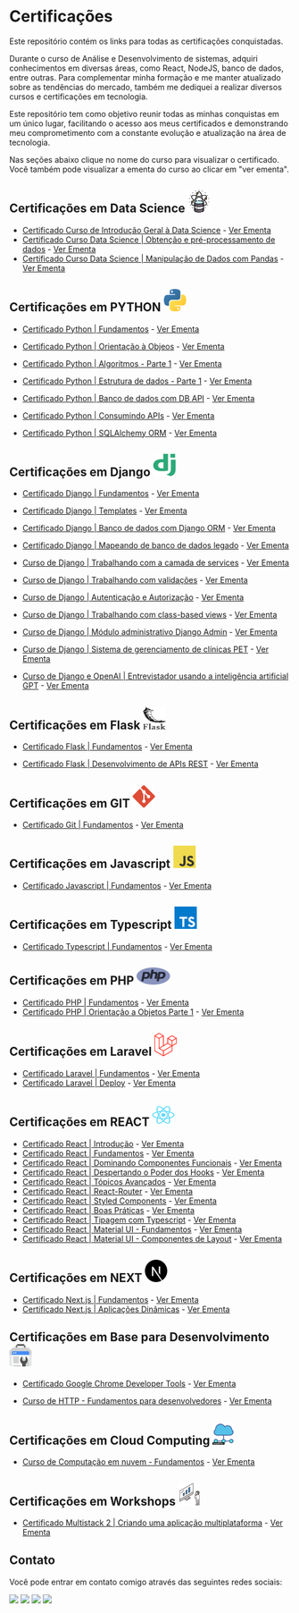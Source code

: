 # Certificações

Este repositório contém os links para todas as certificações conquistadas.

Durante o curso de Análise e Desenvolvimento de sistemas, adquiri conhecimentos em diversas áreas, como React, NodeJS, banco de dados, entre outras. Para complementar minha formação e me manter atualizado sobre as tendências do mercado, também me dediquei a realizar diversos cursos e certificações em tecnologia.

Este repositório tem como objetivo reunir todas as minhas conquistas em um único lugar, facilitando o acesso aos meus certificados e demonstrando meu comprometimento com a constante evolução e atualização na área de tecnologia.

Nas seções abaixo clique no nome do curso para visualizar o certificado. Você também pode visualizar a ementa do curso ao clicar em "ver ementa".

## Certificações em Data Science <img alt="" height="40" width="40" src="./arquivos/Data-Science/data-science.png">

- [Certificado Curso de Introdução Geral à Data Science](https://www.treinaweb.com.br/certificado/TE1S5VI7TT8R) - [Ver Ementa](https://www.treinaweb.com.br/curso/introducao-geral-a-data-science/ementa/introducao-geral-a-data-science.pdf)
- [Certificado Curso Data Science | Obtenção e pré-processamento de dados](https://www.treinaweb.com.br/certificado/VMAUBE2V97MV) - [Ver Ementa](https://www.treinaweb.com.br/curso/data-science-obtencao-e-pre-processamento-de-dados/ementa/data-science-obtencao-e-pre-processamento-de-dados.pdf)
- [Certificado Curso Data Science | Manipulação de Dados com Pandas](https://www.treinaweb.com.br/certificado/U1IHCVF3N3HC) - [Ver Ementa](https://www.treinaweb.com.br/direto-ao-ponto/data-science-manipulacao-de-dados-com-pandas/ementa/data-science-manipulacao-de-dados-com-pandas.pdf)


## Certificações em PYTHON <img alt="Python" height="40" width="40" src="./arquivos/Python/python-5.svg">

- [Certificado Python | Fundamentos](https://www.treinaweb.com.br/certificado/GMU1L8TGAP6K) - [Ver Ementa](https://www.treinaweb.com.br/curso/python-fundamentos/ementa/python-fundamentos.pdf)

- [Certificado Python | Orientação à Objeos](https://www.treinaweb.com.br/certificado/830RG8QSTNDM) - [Ver Ementa](https://www.treinaweb.com.br/curso/python-orientacao-a-objetos/ementa/python-orientacao-a-objetos.pdf)

- [Certificado Python | Algoritmos - Parte 1](https://www.treinaweb.com.br/certificado/GGJWVH88XOAT) - [Ver Ementa](https://www.treinaweb.com.br/curso/python-algoritmos-parte-1/ementa/python-algoritmos-parte-1.pdf)

- [Certificado Python | Estrutura de dados - Parte 1](https://www.treinaweb.com.br/certificado/TSOSV7CGIAJL) - [Ver Ementa](https://www.treinaweb.com.br/curso/python-estrutura-de-dados-parte-1/ementa/python-estrutura-de-dados-parte-1.pdf)

- [Certificado Python | Banco de dados com DB API](https://www.treinaweb.com.br/certificado/7KBGO8P95N0Z) - [Ver Ementa](https://www.treinaweb.com.br/curso/python-banco-de-dados-com-db-api/ementa/python-banco-de-dados-com-db-api.pdf)

- [Certificado Python | Consumindo APIs](https://www.treinaweb.com.br/certificado/A0QPQ5K06J1G) - [Ver Ementa](https://www.treinaweb.com.br/direto-ao-ponto/python-consumindo-apis/ementa/python-consumindo-apis.pdf)
- [Certificado Python | SQLAlchemy ORM](https://www.treinaweb.com.br/certificado/A8YEQVFS3KNZ) - [Ver Ementa](https://www.treinaweb.com.br/curso/python-sqlalchemy/ementa/python-sqlalchemy.pdf)

## Certificações em Django <img alt="" height="40" width="40" src="./arquivos/Django/django.svg">

- [Certificado Django | Fundamentos](https://www.treinaweb.com.br/certificado/JYGF6IZVUCUL) - [Ver Ementa](https://www.treinaweb.com.br/curso/django-fundamentos/ementa/django-fundamentos.pdf)

- [Certificado Django | Templates](https://www.treinaweb.com.br/certificado/EX15ORUJNYD6) - [Ver Ementa](https://www.treinaweb.com.br/curso/django-templates/ementa/django-templates.pdf)

- [Certificado Django | Banco de dados com Django ORM](https://www.treinaweb.com.br/certificado/BQFYMDRWOTSU) - [Ver Ementa](https://www.treinaweb.com.br/curso/django-banco-de-dados-com-django-orm/ementa/django-banco-de-dados-com-django-orm.pdf)

- [Certificado Django | Mapeando de banco de dados legado](https://www.treinaweb.com.br/certificado/SWNFJNNH1CMC)  - [Ver Ementa](https://www.treinaweb.com.br/direto-ao-ponto/django-mapeando-de-banco-de-dados-legado/ementa/django-mapeando-de-banco-de-dados-legado.pdf)

- [Curso de Django | Trabalhando com a camada de services](https://www.treinaweb.com.br/certificado/P7Y8NTLCGQVA)  - [Ver Ementa](https://www.treinaweb.com.br/direto-ao-ponto/django-trabalhando-com-a-camada-de-services/ementa/django-trabalhando-com-a-camada-de-services.pdf)

- [Curso de Django | Trabalhando com validações](https://www.treinaweb.com.br/certificado/BII7TF38QNPW)  - [Ver Ementa](https://www.treinaweb.com.br/direto-ao-ponto/django-trabalhando-com-validacoes/ementa/django-trabalhando-com-validacoes.pdf)

- [Curso de Django | Autenticação e Autorização](https://www.treinaweb.com.br/certificado/54T0YIQ869YT)  - [Ver Ementa](https://www.treinaweb.com.br/curso/django-autenticacao-e-autorizacao/ementa/django-autenticacao-e-autorizacao.pdf)

- [Curso de Django | Trabalhando com class-based views](https://www.treinaweb.com.br/certificado/OBFHAPT2ZAXD)  - [Ver Ementa](https://www.treinaweb.com.br/direto-ao-ponto/django-trabalhando-com-class-based-views/ementa/django-trabalhando-com-class-based-views.pdf)

- [Curso de Django | Módulo administrativo Django Admin](https://www.treinaweb.com.br/certificado/K7ESTKMAE902)  - [Ver Ementa](https://www.treinaweb.com.br/curso/django-modulo-administrativo-django-admin/ementa/django-modulo-administrativo-django-admin.pdf)

- [Curso de Django | Sistema de gerenciamento de clínicas PET](https://www.treinaweb.com.br/certificado/0GLWKOHDS6NW)  - [Ver Ementa](https://www.treinaweb.com.br/projeto-pratico/django-sistema-de-gerenciamento-de-clinicas-pet/ementa/django-sistema-de-gerenciamento-de-clinicas-pet.pdf)

- [Curso de Django e OpenAI | Entrevistador usando a inteligência artificial GPT](https://www.treinaweb.com.br/certificado/PICRX1XQOVM4)  - [Ver Ementa](https://www.treinaweb.com.br/projeto-pratico/django-e-openai-entrevistador-usando-a-inteligencia-artificial-gpt/ementa/django-e-openai-entrevistador-usando-a-inteligencia-artificial-gpt.pdf)


## Certificações em Flask <img alt="" height="40" width="40" src="./arquivos/Flask/flask.svg">

- [Certificado Flask | Fundamentos](https://www.treinaweb.com.br/certificado/IKORN7KNFWX9) - [Ver Ementa](https://www.treinaweb.com.br/curso/flask-fundamentos/ementa/flask-fundamentos.pdf)

- [Certificado Flask | Desenvolvimento de APIs REST](https://www.treinaweb.com.br/certificado/0P40JRY94A38) - [Ver Ementa](https://www.treinaweb.com.br/curso/flask-desenvolvimento-de-apis-rest/ementa/flask-desenvolvimento-de-apis-rest.pdf)



## Certificações em GIT <img alt="Git" height="40" width="40" src="./arquivos/Git/git-icon.svg">

- [Certificado Git | Fundamentos](https://www.treinaweb.com.br/certificado/NK9I20WUJEYC) - [Ver Ementa](https://www.treinaweb.com.br/curso/git-fundamentos/ementa/git-fundamentos.pdf)

## Certificações em Javascript <img alt="" height="40" width="40" src="./arquivos/Javascript/logo-javascript.svg">

- [Certificado Javascript | Fundamentos](https://www.treinaweb.com.br/certificado/I9BODG7Q8WNT) - [Ver Ementa](https://www.treinaweb.com.br/curso/javascript-fundamentos/ementa/javascript-fundamentos.pdf)

## Certificações em Typescript <img alt="Typescript" height="40" width="40" src="./arquivos/Typescript/typescript.svg">

- [Certificado Typescript | Fundamentos](https://www.treinaweb.com.br/certificado/WNT4QPR9T8GU) - [Ver Ementa](https://www.treinaweb.com.br/curso/typescript-fundamentos/ementa/typescript-fundamentos.pdf)

## Certificações em PHP <img alt="" width="60" src="./arquivos/PHP/php-1.svg">

- [Certificado PHP | Fundamentos](https://www.treinaweb.com.br/certificado/O2TT4YUEMUYX) - [Ver Ementa](https://www.treinaweb.com.br/curso/php-fundamentos/ementa/php-fundamentos.pdf)
- [Certificado PHP | Orientação a Objetos Parte 1](https://www.treinaweb.com.br/certificado/7OHS3QUIMZ2E) - [Ver Ementa](https://www.treinaweb.com.br/curso/php-orientacao-a-objetos-parte-1/ementa/php-orientacao-a-objetos-parte-1.pdf)

## Certificações em Laravel <img alt="" width="40" src="./arquivos/Laravel/laravel-2.svg">

- [Certificado Laravel | Fundamentos](https://www.treinaweb.com.br/certificado/LPOMAJZ5IMAO) - [Ver Ementa](https://www.treinaweb.com.br/curso/laravel-fundamentos/ementa/laravel-fundamentos.pdf)
- [Certificado Laravel | Deploy](https://www.treinaweb.com.br/certificado/5VTG0LVB0UGA) - [Ver Ementa](https://www.treinaweb.com.br/direto-ao-ponto/laravel-deploy-no-heroku/ementa/laravel-deploy-no-heroku.pdf)

## Certificações em REACT <img alt="React" height="40" width="40" src="./arquivos/React/react-2.svg">

- [Certificado React | Introdução](https://www.treinaweb.com.br/certificado/1UBUXBIKBUV0) - [Ver Ementa](https://www.treinaweb.com.br/curso/react-introducao/ementa/react-introducao.pdf)
- [Certificado React | Fundamentos](https://www.treinaweb.com.br/certificado/PTK61IKUZVXH) - [Ver Ementa](https://www.treinaweb.com.br/curso/react-fundamentos/ementa/react-fundamentos.pdf)
- [Certificado React | Dominando Componentes Funcionais](https://www.treinaweb.com.br/certificado/HBOQCZAWZTP8) - [Ver Ementa](https://www.treinaweb.com.br/curso/react-dominando-componentes-funcionais/ementa/react-dominando-componentes-funcionais.pdf)
- [Certificado React | Despertando o Poder dos Hooks](https://www.treinaweb.com.br/certificado/FWUCE0HVAGUS) - [Ver Ementa](https://www.treinaweb.com.br/curso/react-despertando-o-poder-dos-hooks/ementa/react-despertando-o-poder-dos-hooks.pdf)
- [Certificado React | Tópicos Avançados](https://www.treinaweb.com.br/certificado/OKWXNSLWMXRE) - [Ver Ementa](https://www.treinaweb.com.br/curso/react-topicos-avancados/ementa/react-topicos-avancados.pdf)
- [Certificado React | React-Router](https://www.treinaweb.com.br/certificado/XXAHOR2ELLJY) - [Ver Ementa](https://www.treinaweb.com.br/direto-ao-ponto/react-conhecendo-o-react-router/ementa/react-conhecendo-o-react-router.pdf)
- [Certificado React | Styled Components](https://www.treinaweb.com.br/certificado/ERGMXYZLEOHB) - [Ver Ementa](https://www.treinaweb.com.br/direto-ao-ponto/react-estilizacao-com-emotion-styled-components/ementa/react-estilizacao-com-emotion-styled-components.pdf)
- [Certificado React | Boas Práticas](https://www.treinaweb.com.br/certificado/NVOFQXRHXF6Y) - [Ver Ementa](https://www.treinaweb.com.br/curso/react-boas-praticas/ementa/react-boas-praticas.pdf)
- [Certificado React | Tipagem com Typescript](https://www.treinaweb.com.br/certificado/G9CVB5K1C0IL) - [Ver Ementa](https://www.treinaweb.com.br/direto-ao-ponto/react-tipagem-com-typescript/ementa/react-tipagem-com-typescript.pdf)
- [Certificado React | Material UI - Fundamentos](https://www.treinaweb.com.br/certificado/OYSD6T1GOZBM) - [Ver Ementa](https://www.treinaweb.com.br/curso/material-ui-fundamentos/ementa/material-ui-fundamentos.pdf)
- [Certificado React | Material UI - Componentes de Layout](https://www.treinaweb.com.br/certificado/E8Z9MERRK1UP) - [Ver Ementa](https://www.treinaweb.com.br/curso/material-ui-componentes-de-layout/ementa/material-ui-componentes-de-layout.pdf)

## Certificações em NEXT <img alt="React" width="40" src="arquivos/Nextjs/next-js.svg">

- [Certificado Next.js | Fundamentos](https://www.treinaweb.com.br/certificado/6OLVQQPKS3LT) - [Ver Ementa](https://www.treinaweb.com.br/curso/nextjs-fundamentos/ementa/nextjs-fundamentos.pdf)
- [Certificado Next.js | Aplicações Dinâmicas](https://www.treinaweb.com.br/certificado/MVRTXS88TYKA) - [Ver Ementa](https://www.treinaweb.com.br/curso/nextjs-aplicacoes-dinamicas/ementa/nextjs-aplicacoes-dinamicas.pdf)

## Certificações em Base para Desenvolvimento <img alt="" height="40" width="40" src="./arquivos/Base-Desenvolvimento/google-webmaster-tools.svg">

- [Certificado Google Chrome Developer Tools](https://www.treinaweb.com.br/certificado/GGO9INY68OKY) - [Ver Ementa](https://www.treinaweb.com.br/curso/google-chrome-developer-tools/ementa/google-chrome-developer-tools.pdf)

- [Curso de HTTP - Fundamentos para desenvolvedores](https://www.treinaweb.com.br/certificado/VOO9U6KNDSLX) - [Ver Ementa](https://www.treinaweb.com.br/curso/http-fundamentos-para-desenvolvedores/ementa/http-fundamentos-para-desenvolvedores.pdf)

## Certificações em Cloud Computing <img alt="" height="40" width="40" src="./arquivos/Cloud/cloud-computing.png">

- [Curso de Computação em nuvem - Fundamentos](https://www.treinaweb.com.br/certificado/NSD3YAQ4IPTC) - [Ver Ementa](https://www.treinaweb.com.br/direto-ao-ponto/computacao-em-nuvem-fundamentos/ementa/computacao-em-nuvem-fundamentos.pdf)

## Certificações em Workshops <img alt="" height="40" width="40" src="./arquivos/Workshops/workshop.svg">

- [Certificado Multistack 2 | Criando uma aplicação multiplataforma](https://www.treinaweb.com.br/certificado/EE3ZNJYJA4PE) - [Ver Ementa](https://www.treinaweb.com.br/projeto-pratico/workshop-multi-stack-02-criando-uma-aplicacao-multiplataforma/ementa/workshop-multi-stack-02-criando-uma-aplicacao-multiplataforma.pdf)

<!-- ## Certificações em  <img alt="" height="40" width="40" src="">
-   [Certificado  - ]() - [Ver Ementa]() -->

## Contato

Você pode entrar em contato comigo através das seguintes redes sociais:

  <div> 
  <a href="https://www.youtube.com/channel/UCm_pRRCv7ZMB2gR8JU4CIEg" target="_blank"><img src="https://img.shields.io/badge/YouTube-FF0000?style=for-the-badge&logo=youtube&logoColor=white" target="_blank"></a>
  <a href="https://instagram.com/jleandrodev" target="_blank"><img src="https://img.shields.io/badge/-Instagram-%23E4405F?style=for-the-badge&logo=instagram&logoColor=white" target="_blank"></a>  
  <a href = "mailto:jleandro.dev@gmail.com"><img src="https://img.shields.io/badge/-Gmail-%23333?style=for-the-badge&logo=gmail&logoColor=white" target="_blank"></a>
  <a href="https://www.linkedin.com/in/jleandro-dev" target="_blank"><img src="https://img.shields.io/badge/-LinkedIn-%230077B5?style=for-the-badge&logo=linkedin&logoColor=white" target="_blank"></a> 
 
 
</div>

<!-- Ícones >>> https://worldvectorlogo.com/pt -->

